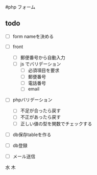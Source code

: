 #php フォーム

## todo
- [ ] form nameを決める
- [ ] front
  - [ ] 郵便番号から自動入力 
  - [ ] js でバリデーション
    - [ ] 必須項目を要求 
    - [ ] 郵便番号
    - [ ] 電話番号
    - [ ] email
- [ ] phpバリデーション
  - [ ] 不足が合ったら戻す
  - [ ] 不正があったら戻す
  - [ ] 正しい値の型を関数でチェックする
- [ ] db保存tableを作る
- [ ] db登録
- [ ] メール送信


水
木
